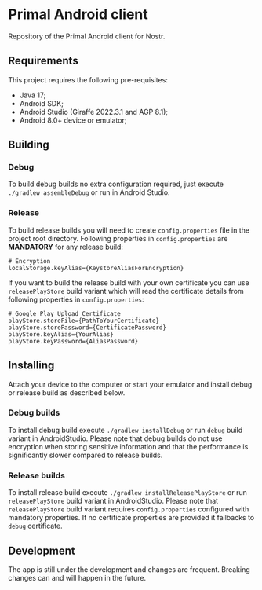 # Primal Android client
Repository of the Primal Android client for Nostr.

## Requirements
This project requires the following pre-requisites:
- Java 17;
- Android SDK;
- Android Studio (Giraffe 2022.3.1 and AGP 8.1);
- Android 8.0+ device or emulator;

## Building
### Debug
To build debug builds no extra configuration required, just execute `./gradlew assembleDebug` or run in Android Studio.

### Release
To build release builds you will need to create `config.properties` file in the project root directory.
Following properties in `config.properties` are **MANDATORY** for any release build:
```properties
# Encryption
localStorage.keyAlias={KeystoreAliasForEncryption}
```
If you want to build the release build with your own certificate you can use `releasePlayStore` build variant
which will read the certificate details from following properties in `config.properties`:
```properties
# Google Play Upload Certificate
playStore.storeFile={PathToYourCertificate}
playStore.storePassword={CertificatePassword}
playStore.keyAlias={YourAlias}
playStore.keyPassword={AliasPassword}
```

## Installing
Attach your device to the computer or start your emulator and install debug or release build as described below.

### Debug builds
To install debug build execute `./gradlew installDebug` or run `debug` build variant in AndroidStudio.
Please note that debug builds do not use encryption when storing sensitive information and that the performance is
significantly slower compared to release builds.

### Release builds
To install release build execute `./gradlew installReleasePlayStore` or run `releasePlayStore` build variant in AndroidStudio.
Please note that `releasePlayStore` build variant requires `config.properties` configured with mandatory properties.
If no certificate properties are provided it fallbacks to `debug` certificate.

## Development
The app is still under the development and changes are frequent. Breaking changes can and will happen in the future.
